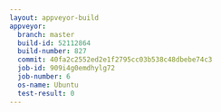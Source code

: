 ```yaml
---
layout: appveyor-build
appveyor:
  branch: master
  build-id: 52112864
  build-number: 827
  commit: 40fa2c2552ed2e1f2795cc03b538c48dbebe74c3
  job-id: 909i4g0emdhylg72
  job-number: 6
  os-name: Ubuntu
  test-result: 0
---
```

